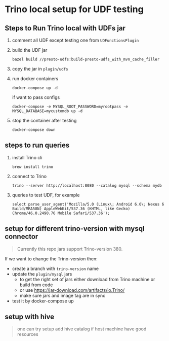 # Trino local setup for UDF testing


## Steps to Run Trino local with UDFs jar

1. comment all UDF except testing one from `UDFunctionsPlugin`
2. build the UDF jar

    ```shell
    bazel build //presto-udfs:build-presto-udfs_with_mvn_cache_filler
    ```

3. copy the jar in `plugin/udfs`
4. run docker containers

    ```shell
    docker-compose up -d
    ```

   if want to pass configs

    ```shell
    docker-compose -e MYSQL_ROOT_PASSWORD=myrootpass -e MYSQL_DATABASE=mycustomdb up -d
    ```

5. stop the container after testing

    ```shell
    docker-compose down
    ```

## steps to run queries

1. install Trino cli

    ```shell
    brew install trino    
    ```

2. connect to Trino

    ```shell
    trino --server http://localhost:8080 --catalog mysql --schema mydb
    ```

3. queries to test UDF, for example

    ```shell
    select parse_user_agent('Mozilla/5.0 (Linux\; Android 6.0\; Nexus 6 Build/MRA58N) AppleWebKit/537.36 (KHTML, like Gecko) Chrome/46.0.2490.76 Mobile Safari/537.36');
    ```

## setup for different trino-version with mysql connector

> Currently this repo jars support Trino-version 380.

If we want to change the Trino-version then:

- create a branch with `trino-version` name
- update the `plugin/mysql` jars
  - to get the right set of jars either download from Trino machine or build from code
  - or use https://jar-download.com/artifacts/io.Trino/
  - make sure jars and image tag are in sync
- test it by docker-compose up

## setup with hive

> one can try setup add hive catalog if host machine have good resources